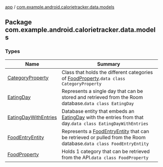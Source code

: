 [app](../index.md) / [com.example.android.calorietracker.data.models](./index.md)

## Package com.example.android.calorietracker.data.models

### Types

| Name | Summary |
|---|---|
| [CategoryProperty](-category-property/index.md) | Class that holds the different categories of [FoodProperty](-food-property/index.md).`data class CategoryProperty` |
| [EatingDay](-eating-day/index.md) | Represents a single day that can be stored and retrieved from the Room database.`data class EatingDay` |
| [EatingDayWithEntries](-eating-day-with-entries/index.md) | Database entity that embeds an [EatingDay](-eating-day/index.md) with the entries from that day.`data class EatingDayWithEntries` |
| [FoodEntryEntity](-food-entry/index.md) | Represents a [FoodEntryEntity](-food-entry/index.md) that can be retrieved or pulled from the Room database.`data class FoodEntryEntity` |
| [FoodProperty](-food-property/index.md) | Holds 1 category that can be retrieved from the API.`data class FoodProperty` |
